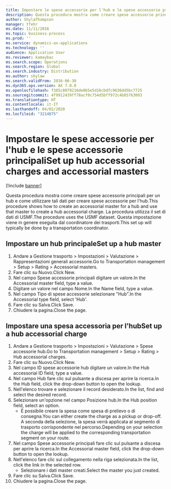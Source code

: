 ```yaml
---
title: Impostare le spese accessorie per l'hub e le spese accessorie principali
description: Questa procedura mostra come creare spese accessorie principali per un hub e come utilizzare tali dati per creare spese accessorie per l'hub.
author: ShylaThompson
manager: tfehr
ms.date: 11/11/2016
ms.topic: business-process
ms.prod: ''
ms.service: dynamics-ax-applications
ms.technology: ''
audience: Application User
ms.reviewer: kamaybac
ms.search.scope: Operations
ms.search.region: Global
ms.search.industry: Distribution
ms.author: shylaw
ms.search.validFrom: 2016-06-30
ms.dyn365.ops.version: AX 7.0.0
ms.openlocfilehash: f385c8079216de0b5e5d16cbdfc9636dd5bc7725
ms.sourcegitcommit: 4f9912439ff78acf0c754d5bff972c4b85763093
ms.translationtype: HT
ms.contentlocale: it-IT
ms.lasthandoff: 04/02/2020
ms.locfileid: "3214875"
---
```

# <a name="set-up-hub-accessorial-charges-and-accessorial-masters"></a><span data-ttu-id="441b6-103">Impostare le spese accessorie per l'hub e le spese accessorie principali</span><span class="sxs-lookup"><span data-stu-id="441b6-103">Set up hub accessorial charges and accessorial masters</span></span>

[!include [banner](../../includes/banner.md)]

<span data-ttu-id="441b6-104">Questa procedura mostra come creare spese accessorie principali per un hub e come utilizzare tali dati per creare spese accessorie per l'hub.</span><span class="sxs-lookup"><span data-stu-id="441b6-104">This procedure shows how to create an accessorial master for a hub and use that master to create a hub accessorial charge.</span></span> <span data-ttu-id="441b6-105">La procedura utilizza il set di dati di USMF.</span><span class="sxs-lookup"><span data-stu-id="441b6-105">The procedure uses the USMF dataset.</span></span> <span data-ttu-id="441b6-106">Questa impostazione viene in genere eseguita dal coordinatore dei trasporti.</span><span class="sxs-lookup"><span data-stu-id="441b6-106">This set up will typically be done by a transportation coordinator.</span></span>


## <a name="set-up-a-hub-master"></a><span data-ttu-id="441b6-107">Impostare un hub principale</span><span class="sxs-lookup"><span data-stu-id="441b6-107">Set up a hub master</span></span>
1. <span data-ttu-id="441b6-108">Andare a Gestione trasporto > Impostazioni > Valutazione > Rappresentazioni generali accessorie.</span><span class="sxs-lookup"><span data-stu-id="441b6-108">Go to Transportation management > Setup > Rating > Accessorial masters.</span></span>
2. <span data-ttu-id="441b6-109">Fare clic su Nuovo.</span><span class="sxs-lookup"><span data-stu-id="441b6-109">Click New.</span></span>
3. <span data-ttu-id="441b6-110">Nel campo Spese accessorie principali digitare un valore.</span><span class="sxs-lookup"><span data-stu-id="441b6-110">In the Accessorial master field, type a value.</span></span>
4. <span data-ttu-id="441b6-111">Digitare un valore nel campo Nome.</span><span class="sxs-lookup"><span data-stu-id="441b6-111">In the Name field, type a value.</span></span>
5. <span data-ttu-id="441b6-112">Nel campo Tipo di spese accessorie selezionare "Hub".</span><span class="sxs-lookup"><span data-stu-id="441b6-112">In the Accessorial type field, select 'Hub'.</span></span>
6. <span data-ttu-id="441b6-113">Fare clic su Salva.</span><span class="sxs-lookup"><span data-stu-id="441b6-113">Click Save.</span></span>
7. <span data-ttu-id="441b6-114">Chiudere la pagina.</span><span class="sxs-lookup"><span data-stu-id="441b6-114">Close the page.</span></span>

## <a name="set-up-a-hub-accessorial-charge"></a><span data-ttu-id="441b6-115">Impostare una spesa accessoria per l'hub</span><span class="sxs-lookup"><span data-stu-id="441b6-115">Set up a hub accessorial charge</span></span>
1. <span data-ttu-id="441b6-116">Andare a Gestione trasporto > Impostazioni > Valutazione > Spese accessorie hub.</span><span class="sxs-lookup"><span data-stu-id="441b6-116">Go to Transportation management > Setup > Rating > Hub accessorial charges.</span></span>
2. <span data-ttu-id="441b6-117">Fare clic su Nuovo.</span><span class="sxs-lookup"><span data-stu-id="441b6-117">Click New.</span></span>
3. <span data-ttu-id="441b6-118">Nel campo ID spese accessorie hub digitare un valore.</span><span class="sxs-lookup"><span data-stu-id="441b6-118">In the Hub accessorial ID field, type a value.</span></span>
4. <span data-ttu-id="441b6-119">Nel campo Hub fare clic sul pulsante a discesa per aprire la ricerca.</span><span class="sxs-lookup"><span data-stu-id="441b6-119">In the Hub field, click the drop-down button to open the lookup.</span></span>
5. <span data-ttu-id="441b6-120">Nell'elenco trovare e selezionare il record desiderato.</span><span class="sxs-lookup"><span data-stu-id="441b6-120">In the list, find and select the desired record.</span></span>
6. <span data-ttu-id="441b6-121">Selezionare un'opzione nel campo Posizione hub.</span><span class="sxs-lookup"><span data-stu-id="441b6-121">In the Hub position field, select an option.</span></span>
    * <span data-ttu-id="441b6-122">È possibile creare la spesa come spesa di prelievo o di consegna.</span><span class="sxs-lookup"><span data-stu-id="441b6-122">You can either create the charge as a pickup or drop-off.</span></span> <span data-ttu-id="441b6-123">A seconda della selezione, la spesa verrà applicata al segmento di trasporto corrispondente nel percorso.</span><span class="sxs-lookup"><span data-stu-id="441b6-123">Depending on your selection the charge will be applied to the corresponding transportation segment on your route.</span></span>  
7. <span data-ttu-id="441b6-124">Nel campo Spese accessorie principali fare clic sul pulsante a discesa per aprire la ricerca.</span><span class="sxs-lookup"><span data-stu-id="441b6-124">In the Accessorial master field, click the drop-down button to open the lookup.</span></span>
8. <span data-ttu-id="441b6-125">Nell'elenco fare clic sul collegamento nella riga selezionata.</span><span class="sxs-lookup"><span data-stu-id="441b6-125">In the list, click the link in the selected row.</span></span>
    * <span data-ttu-id="441b6-126">Selezionare i dati master creati.</span><span class="sxs-lookup"><span data-stu-id="441b6-126">Select the master you just created.</span></span>  
9. <span data-ttu-id="441b6-127">Fare clic su Salva.</span><span class="sxs-lookup"><span data-stu-id="441b6-127">Click Save.</span></span>
10. <span data-ttu-id="441b6-128">Chiudere la pagina.</span><span class="sxs-lookup"><span data-stu-id="441b6-128">Close the page.</span></span>

